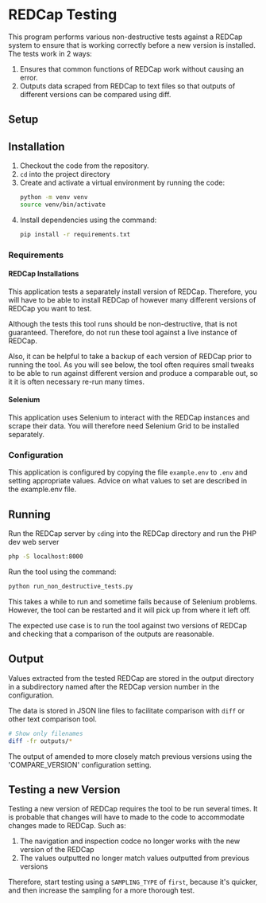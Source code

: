 # REDCap Testing

This program performs various non-destructive tests against a REDCap system to ensure that is working correctly before a new version is installed.  The tests work in 2 ways:

1. Ensures that common functions of REDCap work without causing an error.
1. Outputs data scraped from REDCap to text files so that outputs of different versions can be compared using diff.

## Setup

## Installation

1. Checkout the code from the repository.
1. `cd` into the project directory
1. Create and activate a virtual environment by running the code:
    ```bash
    python -m venv venv
    source venv/bin/activate
    ```
1. Install dependencies using the command:
    ```bash
    pip install -r requirements.txt
    ```

### Requirements

#### REDCap Installations

This application tests a separately install version of REDCap.  Therefore, you will have to be able to install REDCap of however many different versions of REDCap you want to test.

Although the tests this tool runs should be non-destructive, that is not guaranteed.  Therefore, do not run these tool against a live instance of REDCap.

Also, it can be helpful to take a backup of each version of REDCap prior to running the tool.  As you will see below, the tool often requires small tweaks to be able to run against different version and produce a comparable out, so it it is often necessary re-run many times.

#### Selenium

This application uses Selenium to interact with the REDCap instances and scrape their data.  You will therefore need Selenium Grid to be installed separately.

### Configuration

This application is configured by copying the file `example.env` to `.env` and setting appropriate values.  Advice on what values to set are described in the example.env file.

## Running

Run the REDCap server by `cd`ing into the REDCap directory and run the PHP dev web server

```bash
php -S localhost:8000
```

Run the tool using the command:
```bash
python run_non_destructive_tests.py
```

This takes a while to run and sometime fails because of Selenium problems.  However, the tool can be restarted and it will pick up from where it left off.

The expected use case is to run the tool against two versions of REDCap and checking that a comparison of the outputs are reasonable.

## Output

Values extracted from the tested REDCap are stored in the output directory in a subdirectory named after the REDCap version number in the configuration.

The data is stored in JSON line files to facilitate comparison with `diff` or other text comparison tool.

```bash
# Show only filenames
diff -fr outputs/*
```

The output of amended to more closely match previous versions using the 'COMPARE_VERSION' configuration setting.

## Testing a new Version

Testing a new version of REDCap requires the tool to be run several times.  It is probable that changes will have to made to the code to accommodate changes made to REDCap.  Such as:

1. The navigation and inspection codce no longer works with the new version of the REDCap
1. The values outputted no longer match values outputted from previous versions

Therefore, start testing using a `SAMPLING_TYPE` of `first`, because it's quicker, and then increase the sampling for a more thorough test.
